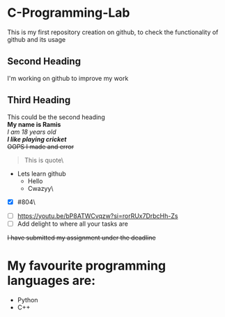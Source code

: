 # C-Programming-Lab
This is my first repository creation on github, to check the functionality of github and its usage
## Second Heading
I'm working on github to improve my work
## Third Heading
This could be the second heading\
**My name is Ramis**\
*I am 18 years old*\
***I like playing cricket***\
~~OOPS I made and error~~
>This is quote\
- Lets learn github
  * Hello
  + Cwazyy\

 

- [x] #804\
+ [ ] https://youtu.be/bP8ATWCvqzw?si=rorRUx7DrbcHh-Zs
+ [ ] Add delight to where all your tasks are

~~I have submitted my assignment under the deadline~~
  
  # My favourite programming languages are:
  + Python
  + C++
